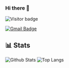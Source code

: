### Hi there 👋

![Visitor badge](https://visitor-badge.glitch.me/badge?page_id=Arnaud-Myxed.Arnaud-Myxed)

[![Gmail Badge](https://img.shields.io/badge/-arnaud.rougetet@myxed.eu-c14438?style=flat-square&logo=Gmail&logoColor=white&link=mailto:arnaud.rougetet@myxed.eu)](mailto:arnaud.rougetet@myxed.eu)

## :bar_chart: Stats

![Github Stats](https://github-readme-stats.vercel.app/api?username=Arnaud-Myxed&include_all_commits=true&show_icons=true&count_private=true&hide=prs,issues&role=OWNER,ORGANIZATION_MEMBER,COLLABORATOR&theme=tokyonight)
![Top Langs](https://github-readme-stats-one-bice.vercel.app/api/top-langs/?username=Arnaud-Myxed&langs_count=10&layout=compact&role=OWNER,ORGANIZATION_MEMBER,COLLABORATOR&theme=tokyonight)
